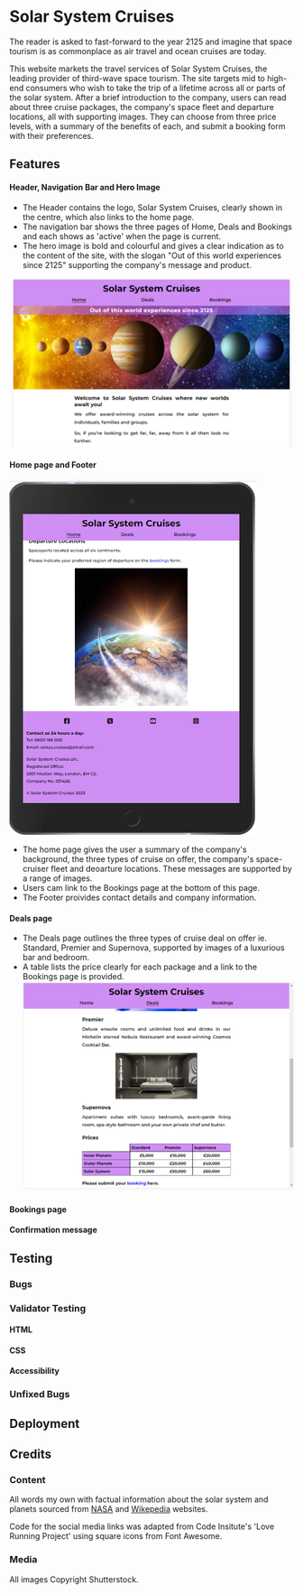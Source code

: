 # Solar System Cruises

The reader is asked to fast-forward to the year 2125 and imagine that space tourism is as commonplace as air travel and ocean cruises are today.

This website markets the travel services of Solar System Cruises, the leading provider of third-wave space tourism. The site targets mid to high-end consumers who wish to take the trip of a lifetime across all or parts of the solar system. After a brief introduction to the company, users can read about three cruise packages, the company's space fleet and departure locations, all with supporting images. They can choose from three price levels, with a summary of the benefits of each, and submit a booking form with their preferences.

## Features

#### Header, Navigation Bar and Hero Image

- The Header contains the logo, Solar System Cruises, clearly shown in the centre, which also links to the home page.
- The navigation bar shows the three pages of Home, Deals and Bookings and each shows as 'active' when the page is current.
- The hero image is bold and colourful and gives a clear indication as to the content of the site, with the slogan "Out of this world experiences since 2125" supporting the company's message and product.

![Header, Navigation bar and Hero image](/assets/media/header-nav-hero.png)

#### Home page and Footer

![Home page](/assets/media/footer.png)

- The home page gives the user a summary of the company's background, the three types of cruise on offer, the company's space-cruiser fleet and deoarture locations. These messages are supported by a range of images.
- Users cam link to the Bookings page at the bottom of this page.
- The Footer proivides contact details and company information.

#### Deals page

- The Deals page outlines the three types of cruise deal on offer ie. Standard, Premier and Supernova, supported by images of a luxurious bar and bedroom.
- A table lists the price clearly for each package and a link to the Bookings page is provided.
  ![Deals page](/assets/media/deals-page.png)

#### Bookings page

#### Confirmation message

## Testing

### Bugs

### Validator Testing

#### HTML

#### CSS

#### Accessibility

### Unfixed Bugs

## Deployment

## Credits

### Content

All words my own with factual information about the solar system and planets sourced from [NASA](https://science.nasa.gov/solar-system/planets/) and [Wikepedia](https://en.wikipedia.org/wiki/Solar_System) websites.

Code for the social media links was adapted from Code Insitute's 'Love Running Project' using square icons from Font Awesome.

### Media

All images Copyright Shutterstock.
